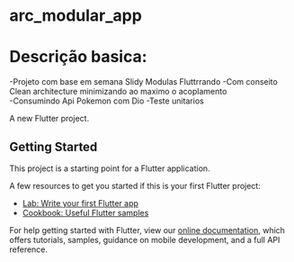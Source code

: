 # arc_modular_app

# Descrição basica:
-Projeto com base em semana Slidy Modulas Fluttrrando
-Com conseito Clean architecture minimizando ao maximo o acoplamento  
-Consumindo Api Pokemon com Dio
-Teste unitarios

A new Flutter project.

## Getting Started

This project is a starting point for a Flutter application.

A few resources to get you started if this is your first Flutter project:

- [Lab: Write your first Flutter app](https://flutter.dev/docs/get-started/codelab)
- [Cookbook: Useful Flutter samples](https://flutter.dev/docs/cookbook)

For help getting started with Flutter, view our
[online documentation](https://flutter.dev/docs), which offers tutorials,
samples, guidance on mobile development, and a full API reference.
